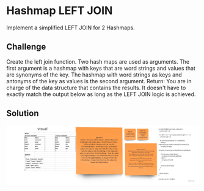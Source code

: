 # Hashmap LEFT JOIN
<!-- Short summary or background information -->

Implement a simplified LEFT JOIN for 2 Hashmaps.

## Challenge
<!-- Description of the challenge -->


   Create the left join function.
Two hash maps are used as arguments.
The first argument is a hashmap with keys that are word strings and values that are synonyms of the key.
The hashmap with word strings as keys and antonyms of the key as values is the second argument.
Return: You are in charge of the data structure that contains the results. It doesn't have to exactly match the output below as long as the LEFT JOIN logic is achieved.




## Solution
<!-- Embedded whiteboard image -->

![solution](../image/33.jpg)